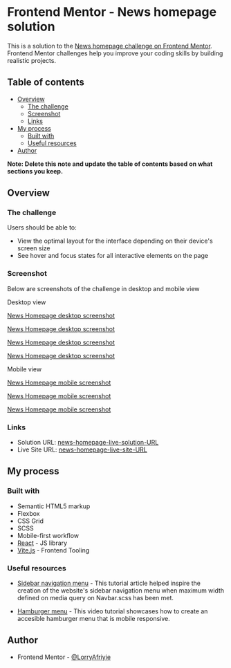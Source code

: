 # Frontend Mentor - News homepage solution

This is a solution to the [News homepage challenge on Frontend Mentor](https://www.frontendmentor.io/challenges/news-homepage-H6SWTa1MFl). Frontend Mentor challenges help you improve your coding skills by building realistic projects.

## Table of contents

- [Overview](#overview)
  - [The challenge](#the-challenge)
  - [Screenshot](#screenshot)
  - [Links](#links)
- [My process](#my-process)
  - [Built with](#built-with)
  - [Useful resources](#useful-resources)
- [Author](#author)

**Note: Delete this note and update the table of contents based on what sections you keep.**

## Overview

### The challenge

Users should be able to:

- View the optimal layout for the interface depending on their device's screen size
- See hover and focus states for all interactive elements on the page

### Screenshot

Below are screenshots of the challenge in desktop and mobile view

Desktop view

[News Homepage desktop screenshot](./public/images/screenshots/news-homepage-desktop.jpeg)

[News Homepage desktop screenshot](./public/images/screenshots/news-homepage-desktop-2.jpeg)

[News Homepage desktop screenshot](./public/images/screenshots/news-homepage-desktop-3.jpeg)

[News Homepage desktop screenshot](./public/images/screenshots/news-homepage-desktop-4.jpeg)

Mobile view

[News Homepage mobile screenshot](./public/images/screenshots/news-homepage-mobile.jpeg)

[News Homepage mobile screenshot](./public/images/screenshots/news-homepage-mobile-2.jpeg)

[News Homepage mobile screenshot](./public/images/screenshots/news-homepage-mobile-3.jpeg)

### Links

- Solution URL: [news-homepage-live-solution-URL](https://github.com/LorryAfriyie/news-homepage)
- Live Site URL: [news-homepage-live-site-URL](https://lorryafriyie.github.io/news-homepage/)

## My process

### Built with

- Semantic HTML5 markup
- Flexbox
- CSS Grid
- SCSS
- Mobile-first workflow
- [React](https://reactjs.org/) - JS library
- [Vite.js](https://vitejs.dev/) - Frontend Tooling

### Useful resources

- [Sidebar navigation menu](https://www.w3schools.com/howto/howto_js_sidenav.asp) - This tutorial article helped inspire the creation of the website's sidebar navigation menu when maximum width defined on media query on Navbar.scss has been met.

- [Hamburger menu](https://www.youtube.com/watch?v=pBv7igaxfQE&t=342s) - This video tutorial showcases how to create an accesible hamburger menu that is mobile responsive.

## Author

- Frontend Mentor - [@LorryAfriyie](https://www.frontendmentor.io/profile/LorryAfriyie)
